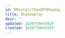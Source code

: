 ```yaml
---
id: RMvxnglr7SmsDPVMxgdag
title: Shadowplay
desc: ''
updated: 1639759645929
created: 1639759645929
---
```


